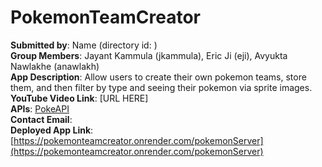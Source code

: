 # PokemonTeamCreator
**Submitted by**: Name (directory id: )  
**Group Members**: Jayant Kammula (jkammula), Eric Ji (eji), Avyukta Nawlakhe (anawlakh)  
**App Description**: Allow users to create their own pokemon teams, store them, and then filter by type and seeing their pokemon via sprite images.  
**YouTube Video Link**: [URL HERE]  
**APIs**: [PokeAPI](https://pokeapi.co/)   
**Contact Email**:   
**Deployed App Link**: [https://pokemonteamcreator.onrender.com/pokemonServer](https://pokemonteamcreator.onrender.com/pokemonServer)
